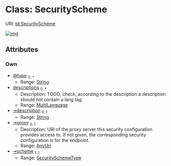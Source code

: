 
# Class: SecurityScheme



URI: [td:SecurityScheme](https://www.w3.org/2019/wot/td#SecurityScheme)


[![img](https://yuml.me/diagram/nofunky;dir:TB/class/[MultiLanguage]<descriptions%200..*-++[SecurityScheme&#124;@type:string%20*;description:string%20%3F;proxy:anyUri%20%3F;scheme:SecuritySchemeType],[MultiLanguage])](https://yuml.me/diagram/nofunky;dir:TB/class/[MultiLanguage]<descriptions%200..*-++[SecurityScheme&#124;@type:string%20*;description:string%20%3F;proxy:anyUri%20%3F;scheme:SecuritySchemeType],[MultiLanguage])

## Attributes


### Own

 * [@type](@type.md)  <sub>0..\*</sub>
     * Range: [String](types/String.md)
 * [descriptions](descriptions.md)  <sub>0..\*</sub>
     * Description: TODO, check, according to the description a description should not contain a lang tag.
     * Range: [MultiLanguage](MultiLanguage.md)
 * [➞description](securityScheme__description.md)  <sub>0..1</sub>
     * Range: [String](types/String.md)
 * [➞proxy](securityScheme__proxy.md)  <sub>0..1</sub>
     * Description: URI of the proxy server this security configuration provides access to. If not given, the corresponding security configuration is for the endpoint.
     * Range: [AnyUri](types/AnyUri.md)
 * [➞scheme](securityScheme__scheme.md)  <sub>1..1</sub>
     * Range: [SecuritySchemeType](SecuritySchemeType.md)
